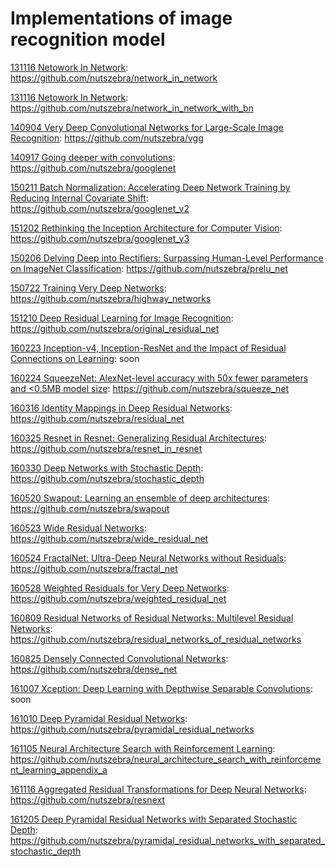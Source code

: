 # Implementations of image recognition model

[131116 Netowork In Network](https://arxiv.org/abs/1312.4400 "Network In Network"): https://github.com/nutszebra/network_in_network  

[131116 Netowork In Network](https://arxiv.org/abs/1312.4400 "Network In Network"): https://github.com/nutszebra/network_in_network_with_bn  

[140904 Very Deep Convolutional Networks for Large-Scale Image Recognition](https://arxiv.org/abs/1409.1556 "Very Deep Convolutional Networks for Large-Scale Image Recognition"): https://github.com/nutszebra/vgg  

[140917 Going deeper with convolutions](https://arxiv.org/abs/1409.4842 "Going deeper with convolutions"): https://github.com/nutszebra/googlenet  

[150211 Batch Normalization: Accelerating Deep Network Training by Reducing Internal Covariate Shift](https://arxiv.org/abs/1502.03167 "Batch Normalization: Accelerating Deep Network Training by Reducing Internal Covariate Shift"): https://github.com/nutszebra/googlenet_v2  

[151202 Rethinking the Inception Architecture for Computer Vision](https://arxiv.org/abs/1512.00567 "Rethinking the Inception Architecture for Computer Vision"): https://github.com/nutszebra/googlenet_v3  

[150206 Delving Deep into Rectifiers: Surpassing Human-Level Performance on ImageNet Classification](https://arxiv.org/abs/1502.01852 "Delving Deep into Rectifiers: Surpassing Human-Level Performance on ImageNet Classification"): https://github.com/nutszebra/prelu_net  

[150722 Training Very Deep Networks](https://arxiv.org/abs/1507.06228 "Training Very Deep Networks"): https://github.com/nutszebra/highway_networks  

[151210 Deep Residual Learning for Image Recognition](https://arxiv.org/abs/1512.03385 "Deep Residual Learning for Image Recognition"): https://github.com/nutszebra/original_residual_net  

[160223 Inception-v4, Inception-ResNet and the Impact of Residual Connections on Learning](https://arxiv.org/abs/1602.07261 "Inception-v4, Inception-ResNet and the Impact of Residual Connections on Learning"): soon  

[160224 SqueezeNet: AlexNet-level accuracy with 50x fewer parameters and <0.5MB model size](https://arxiv.org/abs/1602.07360 "SqueezeNet: AlexNet-level accuracy with 50x fewer parameters and <0.5MB model size"): https://github.com/nutszebra/squeeze_net  

[160316 Identity Mappings in Deep Residual Networks](https://arxiv.org/abs/1603.05027 "Identity Mappings in Deep Residual Networks"): https://github.com/nutszebra/residual_net  

[160325 Resnet in Resnet: Generalizing Residual Architectures](https://arxiv.org/abs/1603.08029 "Resnet in Resnet: Generalizing Residual Architectures"): https://github.com/nutszebra/resnet_in_resnet  


[160330 Deep Networks with Stochastic Depth](https://arxiv.org/abs/1603.09382 "Deep Networks with Stochastic Depth"): https://github.com/nutszebra/stochastic_depth  

[160520 Swapout: Learning an ensemble of deep architectures](https://arxiv.org/abs/1605.06465 "Swapout: Learning an ensemble of deep architectures"): https://github.com/nutszebra/swapout  

[160523 Wide Residual Networks](https://arxiv.org/abs/1605.07146 "Wide Residual Networks"): https://github.com/nutszebra/wide_residual_net  

[160524 FractalNet: Ultra-Deep Neural Networks without Residuals](https://arxiv.org/abs/1605.07648 "FractalNet: Ultra-Deep Neural Networks without Residuals"): https://github.com/nutszebra/fractal_net  

[160528 Weighted Residuals for Very Deep Networks](https://arxiv.org/abs/1605.08831 "Weighted Residuals for Very Deep Networks"
): https://github.com/nutszebra/weighted_residual_net  

[160809 Residual Networks of Residual Networks: Multilevel Residual Networks](https://arxiv.org/abs/1608.02908 "Residual Networks of Residual Networks: Multilevel Residual Networks"): https://github.com/nutszebra/residual_networks_of_residual_networks  

[160825 Densely Connected Convolutional Networks](https://arxiv.org/abs/1608.06993 "Densely Connected Convolutional Networks"): https://github.com/nutszebra/dense_net  

[161007 Xception: Deep Learning with Depthwise Separable Convolutions](https://arxiv.org/abs/1610.02357 "Xception: Deep Learning with Depthwise Separable Convolutions"): soon  

[161010 Deep Pyramidal Residual Networks](https://arxiv.org/abs/1610.02915 "Deep Pyramidal Residual Networks"): https://github.com/nutszebra/pyramidal_residual_networks  

[161105 Neural Architecture Search with Reinforcement Learning](https://arxiv.org/abs/1611.01578 "Neural Architecture Search with Reinforcement Learning"): https://github.com/nutszebra/neural_architecture_search_with_reinforcement_learning_appendix_a

[161116 Aggregated Residual Transformations for Deep Neural Networks](https://arxiv.org/abs/1611.05431 "Aggregated Residual Transformations for Deep Neural Networks"): https://github.com/nutszebra/resnext  

[161205 Deep Pyramidal Residual Networks with Separated Stochastic Depth](https://arxiv.org/abs/1612.01230 "Deep Pyramidal Residual Networks with Separated Stochastic Depth"): https://github.com/nutszebra/pyramidal_residual_networks_with_separated_stochastic_depth  
